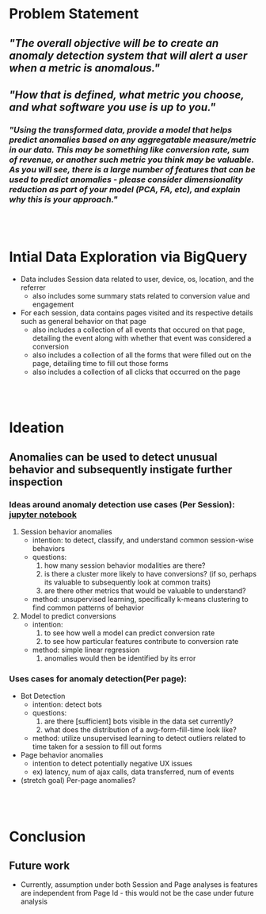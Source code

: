 # Problem Statement

## ***"The overall objective will be to create an anomaly detection system that will alert a user when a metric is anomalous."***

## ***"How that is defined, what metric you choose, and what software you use is up to you."***



### ***"Using the transformed data, provide a model that helps predict anomalies based on any aggregatable measure/metric in our data.  This may be something like conversion rate, sum of revenue, or another such metric you think may be valuable.  As you will see, there is a large number of features that can be used to predict anomalies - please consider dimensionality reduction as part of your model (PCA, FA, etc), and explain why this is your approach."***

<br/><br/>
# Intial Data Exploration via BigQuery

- Data includes Session data related to user, device, os, location, and the referrer
    - also includes some summary stats related to conversion value and engagement
- For each session, data contains pages visited and its respective details such as general behavior on that page
    - also includes a collection of all events that occured on that page, detailing the event along with whether that event was considered a conversion 
    - also includes a collection of all the forms that were filled out on the page, detailing time to fill out those forms
    - also includes a collection of all clicks that occurred on the page

<br/><br/>
# Ideation

## Anomalies can be used to detect unusual behavior and subsequently instigate further inspection

### Ideas around anomaly detection use cases (Per Session): [jupyter notebook](./session_analyis.ipynb)
1. Session behavior anomalies
    - intention: to detect, classify, and understand common session-wise behaviors 
    - questions: 
        1. how many session behavior modalities are there?
        2. is there a cluster more likely to have conversions? (if so, perhaps its valuable to subsequently look at common traits)        
        3. are there other metrics that would be valuable to understand?
    - method: unsupervised learning, specifically k-means clustering to find common patterns of behavior     
2. Model to predict conversions
    - intention: 
        1. to see how well a model can predict conversion rate
        2. to see how particular features contribute to conversion rate    
    - method: simple linear regression
        1. anomalies would then be identified by its error

### Uses cases for anomaly detection(Per page):
- Bot Detection
    - intention: detect bots
    - questions:
        1. are there \[sufficient\] bots visible in the data set currently?
        2. what does the distribution of a avg-form-fill-time look like?        
    - method: utilize unsupervised learning to detect outliers related to time taken for a session to fill out forms    
- Page behavior anomalies
    - intention to detect potentially negative UX issues
    - ex) latency, num of ajax calls, data transferred, num of events
- (stretch goal) Per-page anomalies?

<br/><br/>

# Conclusion

## Future work
- Currently, assumption under both Session and Page analyses is features are independent from Page Id - this would not be the case under future analysis


